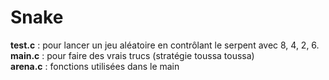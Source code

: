 # Snake

**test.c** : pour lancer un jeu aléatoire en contrôlant le serpent avec 8, 4, 2, 6.\
**main.c** : pour faire des vrais trucs (stratégie toussa toussa)\
**arena.c** : fonctions utilisées dans le main
